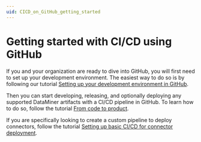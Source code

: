 ```yaml
---
uid: CICD_on_GitHub_getting_started
---
```


# Getting started with CI/CD using GitHub

If you and your organization are ready to dive into GitHub, you will first need to set up your development environment. The easiest way to do so is by following our tutorial [Setting up your development environment in GitHub](xref:CICD_Tutorial_GitHub_Code_To_Product).

Then you can start developing, releasing, and optionally deploying any supported DataMiner artifacts with a CI/CD pipeline in GitHub. To learn how to do so, follow the tutorial [From code to product](xref:CICD_Tutorial_GitHub_Code_To_Product).

If you are specifically looking to create a custom pipeline to deploy connectors, follow the tutorial [Setting up basic CI/CD for connector deployment](xref:CICD_Tutorial_Connector).
